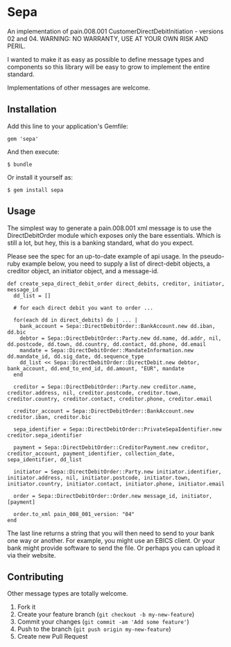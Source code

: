 # Sepa

An implementation of pain.008.001 CustomerDirectDebitInitiation - versions 02 and 04. WARNING:
NO WARRANTY, USE AT YOUR OWN RISK AND PERIL.

I wanted to make it as easy as possible to define message types and components so this library
will be easy to grow to implement the entire standard.

Implementations of other messages are welcome.

## Installation

Add this line to your application's Gemfile:

    gem 'sepa'

And then execute:

    $ bundle

Or install it yourself as:

    $ gem install sepa

## Usage

The simplest way to generate a pain.008.001 xml message is to use the DirectDebitOrder module
which exposes only the bare essentials. Which is still a lot, but hey, this is a banking
standard, what do you expect.

Please see the spec for an up-to-date example of api usage. In the pseudo-ruby example below,
you need to supply a list of direct-debit objects, a creditor object, an initiator object, and
a message-id.

    def create_sepa_direct_debit_order direct_debits, creditor, initiator, message_id
      dd_list = []

      # for each direct debit you want to order ...

      for(each dd in direct_debits) do | ... |
        bank_account = Sepa::DirectDebitOrder::BankAccount.new dd.iban, dd.bic
        debtor = Sepa::DirectDebitOrder::Party.new dd.name, dd.addr, nil, dd.postcode, dd.town, dd.country, dd.contact, dd.phone, dd.email
        mandate = Sepa::DirectDebitOrder::MandateInformation.new dd.mandate_id, dd.sig_date, dd.sequence_type
        dd_list << Sepa::DirectDebitOrder::DirectDebit.new debtor, bank_account, dd.end_to_end_id, dd.amount, "EUR", mandate
      end

      creditor = Sepa::DirectDebitOrder::Party.new creditor.name, creditor.address, nil, creditor.postcode, creditor.town, creditor.country, creditor.contact, creditor.phone, creditor.email

      creditor_account = Sepa::DirectDebitOrder::BankAccount.new creditor.iban, creditor.bic

      sepa_identifier = Sepa::DirectDebitOrder::PrivateSepaIdentifier.new creditor.sepa_identifier

      payment = Sepa::DirectDebitOrder::CreditorPayment.new creditor, creditor_account, payment_identifier, collection_date, sepa_identifier, dd_list

      initiator = Sepa::DirectDebitOrder::Party.new initiator.identifier, initiator.address, nil, initiator.postcode, initiator.town, initiator.country, initiator.contact, initiator.phone, initiator.email

      order = Sepa::DirectDebitOrder::Order.new message_id, initiator, [payment]

      order.to_xml pain_008_001_version: "04"
    end

The last line returns a string that you will then need to send to your bank one way or another. For example, you might use an EBICS client. Or your bank might provide
software to send the file. Or perhaps you can upload it via their website.


## Contributing

Other message types are totally welcome.

1. Fork it
2. Create your feature branch (`git checkout -b my-new-feature`)
3. Commit your changes (`git commit -am 'Add some feature'`)
4. Push to the branch (`git push origin my-new-feature`)
5. Create new Pull Request
